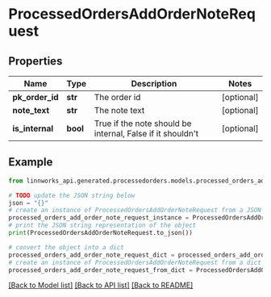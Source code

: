 # ProcessedOrdersAddOrderNoteRequest


## Properties

Name | Type | Description | Notes
------------ | ------------- | ------------- | -------------
**pk_order_id** | **str** | The order id | [optional] 
**note_text** | **str** | The note text | [optional] 
**is_internal** | **bool** | True if the note should be internal, False if it shouldn&#39;t | [optional] 

## Example

```python
from linnworks_api.generated.processedorders.models.processed_orders_add_order_note_request import ProcessedOrdersAddOrderNoteRequest

# TODO update the JSON string below
json = "{}"
# create an instance of ProcessedOrdersAddOrderNoteRequest from a JSON string
processed_orders_add_order_note_request_instance = ProcessedOrdersAddOrderNoteRequest.from_json(json)
# print the JSON string representation of the object
print(ProcessedOrdersAddOrderNoteRequest.to_json())

# convert the object into a dict
processed_orders_add_order_note_request_dict = processed_orders_add_order_note_request_instance.to_dict()
# create an instance of ProcessedOrdersAddOrderNoteRequest from a dict
processed_orders_add_order_note_request_from_dict = ProcessedOrdersAddOrderNoteRequest.from_dict(processed_orders_add_order_note_request_dict)
```
[[Back to Model list]](../README.md#documentation-for-models) [[Back to API list]](../README.md#documentation-for-api-endpoints) [[Back to README]](../README.md)


